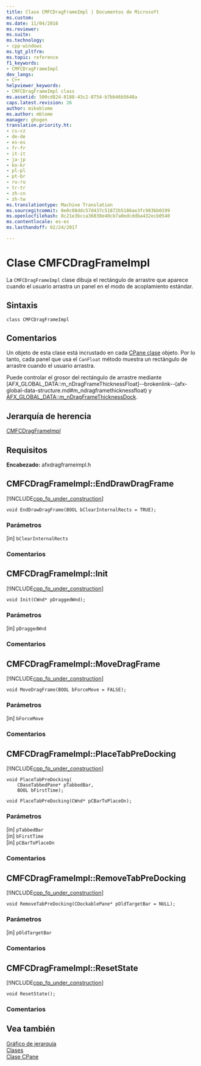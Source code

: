 ```yaml
---
title: Clase CMFCDragFrameImpl | Documentos de Microsoft
ms.custom: 
ms.date: 11/04/2016
ms.reviewer: 
ms.suite: 
ms.technology:
- cpp-windows
ms.tgt_pltfrm: 
ms.topic: reference
f1_keywords:
- CMFCDragFrameImpl
dev_langs:
- C++
helpviewer_keywords:
- CMFCDragFrameImpl class
ms.assetid: 500cd824-8188-43c2-8754-b7bb46b5648a
caps.latest.revision: 26
author: mikeblome
ms.author: mblome
manager: ghogen
translation.priority.ht:
- cs-cz
- de-de
- es-es
- fr-fr
- it-it
- ja-jp
- ko-kr
- pl-pl
- pt-br
- ru-ru
- tr-tr
- zh-cn
- zh-tw
ms.translationtype: Machine Translation
ms.sourcegitcommit: 0e0c08ddc57d437c51872b5186ae3fc983bb0199
ms.openlocfilehash: 8c21e3bcca36838e40cb7a0edcddba432ecb0540
ms.contentlocale: es-es
ms.lasthandoff: 02/24/2017

---
```

# <a name="cmfcdragframeimpl-class"></a>Clase CMFCDragFrameImpl
La `CMFCDragFrameImpl` clase dibuja el rectángulo de arrastre que aparece cuando el usuario arrastra un panel en el modo de acoplamiento estándar.  
  
## <a name="syntax"></a>Sintaxis  
  
```  
class CMFCDragFrameImpl  
```  
  
## <a name="remarks"></a>Comentarios  
 Un objeto de esta clase está incrustado en cada [CPane clase](../../mfc/reference/cpane-class.md) objeto. Por lo tanto, cada panel que usa el `CanFloat` método muestra un rectángulo de arrastre cuando el usuario arrastra.  
  
 Puede controlar el grosor del rectángulo de arrastre mediante [AFX_GLOBAL_DATA::m_nDragFrameThicknessFloat]--brokenlink--(afx-global-data-structure.md#m_ndragframethicknessfloat) y [AFX_GLOBAL_DATA::m_nDragFrameThicknessDock](afx-global-data-structure.md#m_ndragframethicknessdock).  
  
## <a name="inheritance-hierarchy"></a>Jerarquía de herencia  
 [CMFCDragFrameImpl](../../mfc/reference/cmfcdragframeimpl-class.md)  
  
## <a name="requirements"></a>Requisitos  
 **Encabezado:** afxdragframeimpl.h  
  
##  <a name="enddrawdragframe"></a>CMFCDragFrameImpl::EndDrawDragFrame  
 [!INCLUDE[cpp_fp_under_construction](../../mfc/reference/includes/cpp_fp_under_construction_md.md)]  
  
```  
void EndDrawDragFrame(BOOL bClearInternalRects = TRUE);
```  
  
### <a name="parameters"></a>Parámetros  
 [in] `bClearInternalRects`  
  
### <a name="remarks"></a>Comentarios  
  
##  <a name="init"></a>CMFCDragFrameImpl::Init  
 [!INCLUDE[cpp_fp_under_construction](../../mfc/reference/includes/cpp_fp_under_construction_md.md)]  
  
```  
void Init(CWnd* pDraggedWnd);
```  
  
### <a name="parameters"></a>Parámetros  
 [in] `pDraggedWnd`  
  
### <a name="remarks"></a>Comentarios  
  
##  <a name="movedragframe"></a>CMFCDragFrameImpl::MoveDragFrame  
 [!INCLUDE[cpp_fp_under_construction](../../mfc/reference/includes/cpp_fp_under_construction_md.md)]  
  
```  
void MoveDragFrame(BOOL bForceMove = FALSE);
```  
  
### <a name="parameters"></a>Parámetros  
 [in] `bForceMove`  
  
### <a name="remarks"></a>Comentarios  
  
##  <a name="placetabpredocking"></a>CMFCDragFrameImpl::PlaceTabPreDocking  
 [!INCLUDE[cpp_fp_under_construction](../../mfc/reference/includes/cpp_fp_under_construction_md.md)]  
  
```  
void PlaceTabPreDocking(
    CBaseTabbedPane* pTabbedBar,  
    BOOL bFirstTime);  
  
void PlaceTabPreDocking(CWnd* pCBarToPlaceOn);
```  
  
### <a name="parameters"></a>Parámetros  
 [in] `pTabbedBar`  
 [in] `bFirstTime`  
 [in] `pCBarToPlaceOn`  
  
### <a name="remarks"></a>Comentarios  
  
##  <a name="removetabpredocking"></a>CMFCDragFrameImpl::RemoveTabPreDocking  
 [!INCLUDE[cpp_fp_under_construction](../../mfc/reference/includes/cpp_fp_under_construction_md.md)]  
  
```  
void RemoveTabPreDocking(CDockablePane* pOldTargetBar = NULL);
```  
  
### <a name="parameters"></a>Parámetros  
 [in] `pOldTargetBar`  
  
### <a name="remarks"></a>Comentarios  
  
##  <a name="resetstate"></a>CMFCDragFrameImpl::ResetState  
 [!INCLUDE[cpp_fp_under_construction](../../mfc/reference/includes/cpp_fp_under_construction_md.md)]  
  
```  
void ResetState();
```  
  
### <a name="remarks"></a>Comentarios  
  
## <a name="see-also"></a>Vea también  
 [Gráfico de jerarquía](../../mfc/hierarchy-chart.md)   
 [Clases](../../mfc/reference/mfc-classes.md)   
 [Clase CPane](../../mfc/reference/cpane-class.md)
